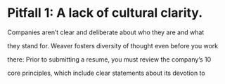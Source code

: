 # Pitfall 1: A lack of cultural clarity.

Companies aren’t clear and deliberate about who they are and what

they stand for. Weaver fosters diversity of thought even before you work

there: Prior to submitting a resume, you must review the company’s 10

core principles, which include clear statements about its devotion to